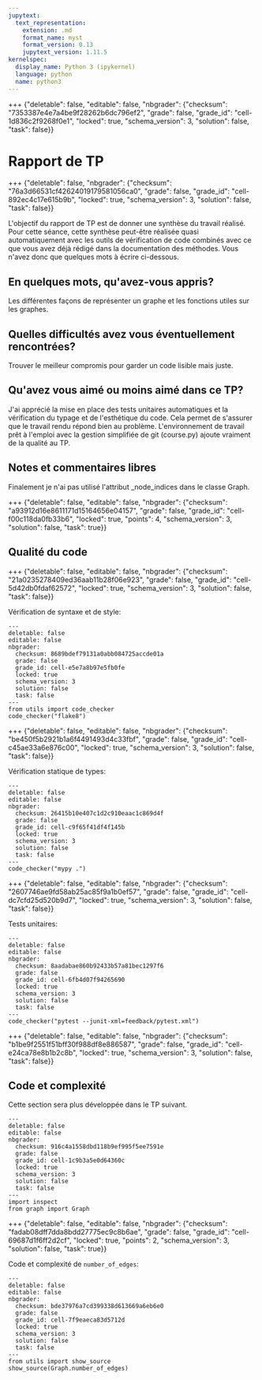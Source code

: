 ```yaml
---
jupytext:
  text_representation:
    extension: .md
    format_name: myst
    format_version: 0.13
    jupytext_version: 1.11.5
kernelspec:
  display_name: Python 3 (ipykernel)
  language: python
  name: python3
---
```


+++ {"deletable": false, "editable": false, "nbgrader": {"checksum": "7353387e4e7a4be9f28262b6dc796ef2", "grade": false, "grade_id": "cell-1d836c2f9268f0e1", "locked": true, "schema_version": 3, "solution": false, "task": false}}

# Rapport de TP

+++ {"deletable": false, "nbgrader": {"checksum": "76a3d66531cf42624019179581056ca0", "grade": false, "grade_id": "cell-892ec4c17e615b9b", "locked": true, "schema_version": 3, "solution": false, "task": false}}

L'objectif du rapport de TP est de donner une synthèse du travail
réalisé. Pour cette séance, cette synthèse peut-être réalisée quasi
automatiquement avec les outils de vérification de code combinés avec
ce que vous avez déjà rédigé dans la documentation des méthodes. Vous
n'avez donc que quelques mots à écrire ci-dessous.

## En quelques mots, qu'avez-vous appris?
Les différentes façons de représenter un graphe et les fonctions utiles sur les graphes.

## Quelles difficultés avez vous éventuellement rencontrées?
Trouver le meilleur compromis pour garder un code lisible mais juste.

## Qu'avez vous aimé ou moins aimé dans ce TP?
J'ai apprécié la mise en place des tests unitaires automatiques et la vérification du typage et de l'esthétique du code. Cela permet de s'assurer que le travail rendu répond bien au problème. L'environnement de travail prêt à l'emploi avec la gestion simplifiée de git (course.py) ajoute vraiment de la qualité au TP.

## Notes et commentaires libres
Finalement je n'ai pas utilisé l'attribut _node_indices dans le classe Graph.

+++ {"deletable": false, "editable": false, "nbgrader": {"checksum": "a93912d16e8611171d15164656e04157", "grade": false, "grade_id": "cell-f00c118da0fb33b6", "locked": true, "points": 4, "schema_version": 3, "solution": false, "task": true}}

## Qualité du code

+++ {"deletable": false, "editable": false, "nbgrader": {"checksum": "21a0235278409ed36aab11b28f06e923", "grade": false, "grade_id": "cell-5d42db0fdaf62572", "locked": true, "schema_version": 3, "solution": false, "task": false}}

Vérification de syntaxe et de style:

```{code-cell} ipython3
---
deletable: false
editable: false
nbgrader:
  checksum: 8689bdef79131a0abb084725accde01a
  grade: false
  grade_id: cell-e5e7a8b97e5fb0fe
  locked: true
  schema_version: 3
  solution: false
  task: false
---
from utils import code_checker
code_checker("flake8")
```

+++ {"deletable": false, "editable": false, "nbgrader": {"checksum": "be450f5b2921b1a6f4491493d4c33fbf", "grade": false, "grade_id": "cell-c45ae33a6e876c00", "locked": true, "schema_version": 3, "solution": false, "task": false}}

Vérification statique de types:

```{code-cell} ipython3
---
deletable: false
editable: false
nbgrader:
  checksum: 26415b10e407c1d2c910eaac1c869d4f
  grade: false
  grade_id: cell-c9f65f41df4f145b
  locked: true
  schema_version: 3
  solution: false
  task: false
---
code_checker("mypy .")
```

+++ {"deletable": false, "editable": false, "nbgrader": {"checksum": "2607746ae9fd58ab25ac85f9a1b0ef57", "grade": false, "grade_id": "cell-dc7cfd25d520b9d7", "locked": true, "schema_version": 3, "solution": false, "task": false}}

Tests unitaires:

```{code-cell} ipython3
---
deletable: false
editable: false
nbgrader:
  checksum: 8aadabae860b92433b57a81bec1297f6
  grade: false
  grade_id: cell-6fb4d07f94265690
  locked: true
  schema_version: 3
  solution: false
  task: false
---
code_checker("pytest --junit-xml=feedback/pytest.xml")
```

+++ {"deletable": false, "editable": false, "nbgrader": {"checksum": "b1be9f2551f51bff30f988df8e886587", "grade": false, "grade_id": "cell-e24ca78e8b1b2c8b", "locked": true, "schema_version": 3, "solution": false, "task": false}}

## Code et complexité

Cette section sera plus développée dans le TP suivant.

```{code-cell} ipython3
---
deletable: false
editable: false
nbgrader:
  checksum: 916c4a1558dbd118b9ef995f5ee7591e
  grade: false
  grade_id: cell-1c9b3a5e0d64360c
  locked: true
  schema_version: 3
  solution: false
  task: false
---
import inspect
from graph import Graph
```

+++ {"deletable": false, "editable": false, "nbgrader": {"checksum": "fadab08dff7dda8bdd27775ec9c8b6ae", "grade": false, "grade_id": "cell-69687d1f6ff2d2cf", "locked": true, "points": 2, "schema_version": 3, "solution": false, "task": true}}

Code et complexité de `number_of_edges`:

```{code-cell} ipython3
---
deletable: false
editable: false
nbgrader:
  checksum: bde37976a7cd399338d613669a6eb6e0
  grade: false
  grade_id: cell-7f9eaeca83d5712d
  locked: true
  schema_version: 3
  solution: false
  task: false
---
from utils import show_source
show_source(Graph.number_of_edges)
```

```{code-cell} ipython3

```
